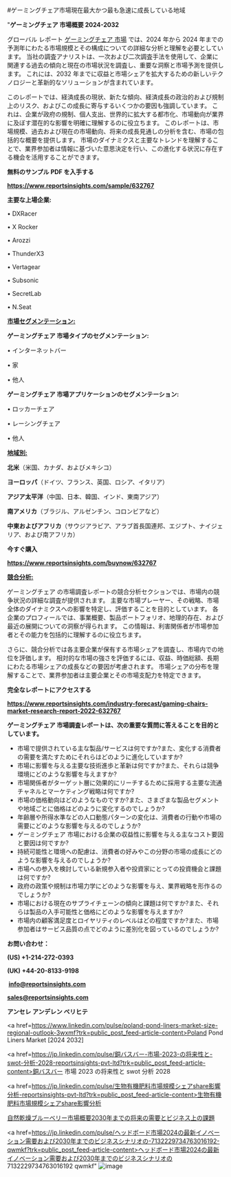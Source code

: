 #ゲーミングチェア市場現在最大かつ最も急速に成長している地域

"<strong>ゲーミングチェア 市場概要 2024-2032</strong>

グローバル レポート <a href=https://www.reportsinsights.com/sample/632767>ゲーミングチェア 市場</a> では、2024 年から 2024 年までの予測年にわたる市場規模とその構成についての詳細な分析と理解を必要としています。 当社の調査アナリストは、一次および二次調査手法を使用して、企業に関連する過去の傾向と現在の市場状況を調査し、重要な洞察と市場予測を提供します。 これには、2032 年までに収益と市場シェアを拡大​​するための新しいテクノロジーと革新的なソリューションが含まれています。

このレポートでは、経済成長の現状、新たな傾向、経済成長の政治的および規制上のリスク、およびこの成長に寄与するいくつかの要因も強調しています。 これは、企業が政府の規制、個人支出、世界的に拡大する都市化、市場動向が業界に及ぼす潜在的な影響を明確に理解するのに役立ちます。 このレポートは、市場規模、過去および現在の市場動向、将来の成長見通しの分析を含む、市場の包括的な概要を提供します。 市場のダイナミクスと主要なトレンドを理解することで、業界参加者は情報に基づいた意思決定を行い、この進化する状況に存在する機会を活用することができます。

<strong><b>無料のサンプル PDF を入手する</b></strong>

<a href=https://www.reportsinsights.com/sample/632767><strong><u>https://www.reportsinsights.com/sample/632767</u></strong></a>

<strong>主要な上場企業:</strong>

• DXRacer

• X Rocker

• Arozzi

• ThunderX3

• Vertagear

• Subsonic

• SecretLab

• N.Seat

<strong><u>市場セグメンテーション</u></strong><strong><u>:</u></strong>

<strong>ゲーミングチェア 市場タイプのセグメンテーション:</strong>

• インターネットバー

• 家

• 他人

<strong>ゲーミングチェア 市場アプリケーションのセグメンテーション:</strong>

• ロッカーチェア

• レーシングチェア

• 他人

<strong><u>地域別</u></strong><strong><u>:</u></strong>

<strong>北米</strong>（米国、カナダ、およびメキシコ）

<strong>ヨーロッパ</strong>（ドイツ、フランス、英国、ロシア、イタリア）

<strong>アジア太平洋</strong>（中国、日本、韓国、インド、東南アジア）

<strong>南アメリカ</strong>（ブラジル、アルゼンチン、コロンビアなど）

<strong>中東およびアフリカ</strong>（サウジアラビア、アラブ首長国連邦、エジプト、ナイジェリア、および南アフリカ）

<strong>今すぐ購入</strong>

<a href=https://www.reportsinsights.com/buynow/632767><strong><u>https://www.reportsinsights.com/buynow/632767</u></strong></a>

<strong><u>競合分析:</u></strong>

ゲーミングチェア の市場調査レポートの競合分析セクションでは、市場内の競争状況の詳細な調査が提供されます。 主要な市場プレーヤー、その戦略、市場全体のダイナミクスへの影響を特定し、評価することを目的としています。 各企業のプロフィールでは、事業概要、製品ポートフォリオ、地理的存在、および最近の展開についての洞察が得られます。 この情報は、利害関係者が市場参加者とその能力を包括的に理解するのに役立ちます。

さらに、競合分析では各主要企業が保有する市場シェアを調査し、市場内での地位を評価します。 相対的な市場の強さを評価するには、収益、時価総額、長期にわたる市場シェアの成長などの要因が考慮されます。 市場シェアの分布を理解することで、業界参加者は主要企業とその市場支配力を特定できます。

<strong>完全なレポートにアクセスする</strong>

<a href=https://www.reportsinsights.com/industry-forecast/gaming-chairs-market-research-report-2022-632767><strong><u><b>https://www.reportsinsights.com/industry-forecast/gaming-chairs-market-research-report-2022-632767</b></u></strong></a>

<strong><b>ゲーミングチェア 市場調査レポートは、次の重要な質問に答えることを目的としています。</b></strong>
<ul>
  <li>市場で提供されている主な製品/サービスは何ですか?また、変化する消費者の需要を満たすためにそれらはどのように進化していますか?</li>
  <li>市場に影響を与える主要な技術進歩と革新は何ですか?また、それらは競争環境にどのような影響を与えますか?</li>
  <li>市場関係者がターゲット層に効果的にリーチするために採用する主要な流通チャネルとマーケティング戦略は何ですか?</li>
  <li>市場の価格動向はどのようなものですか?また、さまざまな製品セグメントや地域ごとに価格はどのように変化するのでしょうか?</li>
  <li>年齢層や所得水準などの人口動態パターンの変化は、消費者の行動や市場の需要にどのような影響を与えるのでしょうか?</li>
  <li>ゲーミングチェア 市場における企業の収益性に影響を与える主なコスト要因と要因は何ですか?</li>
  <li>持続可能性と環境への配慮は、消費者の好みやこの分野の市場の成長にどのような影響を与えるのでしょうか?</li>
  <li>市場への参入を検討している新規参入者や投資家にとっての投資機会と課題は何ですか?</li>
  <li>政府の政策や規制は市場力学にどのような影響を与え、業界戦略を形作るのでしょうか?</li>
  <li>市場における現在のサプライチェーンの傾向と課題は何ですか?また、それらは製品の入手可能性と価格にどのような影響を与えますか?</li>
  <li>市場内の顧客満足度とロイヤリティのレベルはどの程度ですか?また、市場参加者はサービス品質の点でどのように差別化を図っているのでしょうか?</li>
</ul>
<strong>お問い合わせ：</strong>

<strong>(US) +1-214-272-0393</strong>

<strong>(UK) +44-20-8133-9198</strong>

<strong> </strong><a href=info@reportsinsights.com><strong><u>info@reportsinsights.com</u></strong></a>

<a href=sales@reportsinsights.com><strong><u>sales@reportsinsights.com</u></strong></a>

<strong>アンセレ アンデレン ベリヒテ</strong>

<a href=https://www.linkedin.com/pulse/poland-pond-liners-market-size-regional-outlook-3wxmf?trk=public_post_feed-article-content>Poland Pond Liners Market [2024 2032]</a>

<a href=https://jp.linkedin.com/pulse/銅バスバー-市場-2023-の将来性と-swot-分析-2028-reportsinsights-pvt-ltd?trk=public_post_feed-article-content>銅バスバー 市場 2023 の将来性と swot 分析 2028</a>

<a href=https://jp.linkedin.com/pulse/生物有機肥料市場規模シェアshare影響分析-reportsinsights-pvt-ltd?trk=public_post_feed-article-content>生物有機肥料市場規模シェアshare影響分析</a>

<a href=https://www.linkedin.com/pulse/自然乾燥ブルーベリー市場概要2030年までの将来の需要とビジネス上の課題-reports-insights-expert-tdhqf/>自然乾燥ブルーベリー市場概要2030年までの将来の需要とビジネス上の課題</a>

<a href=https://jp.linkedin.com/pulse/ヘッドボード市場2024の最新イノベーション需要および2030年までのビジネスシナリオの-7132229734763016192-qwmkf?trk=public_post_feed-article-content>ヘッドボード市場2024の最新イノベーション需要および2030年までのビジネスシナリオの 7132229734763016192 qwmkf</a>"
![image](https://github.com/aanak123/RIMarketer1/assets/158471119/3cea9f41-64c3-4c0d-b0d3-4713ef4ca149)
